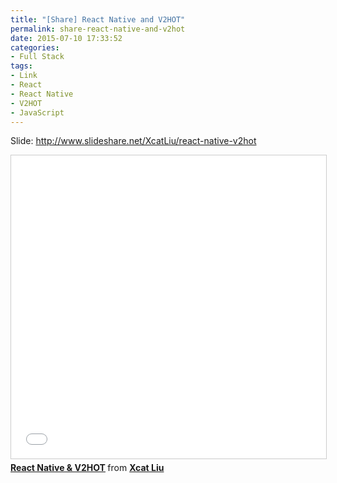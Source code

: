 ```yaml
---
title: "[Share] React Native and V2HOT"
permalink: share-react-native-and-v2hot
date: 2015-07-10 17:33:52
categories:
- Full Stack
tags:
- Link
- React
- React Native
- V2HOT
- JavaScript
---
```


Slide: http://www.slideshare.net/XcatLiu/react-native-v2hot

<iframe src="//www.slideshare.net/slideshow/embed_code/key/ymjYgPegH2XWQg" width="595" height="485" frameborder="0" marginwidth="0" marginheight="0" scrolling="no" style="border:1px solid #CCC; border-width:1px; margin-bottom:5px; max-width: 100%;" allowfullscreen> </iframe> <div style="margin-bottom:5px"> <strong> <a href="//www.slideshare.net/XcatLiu/react-native-v2hot" title="React Native &amp; V2HOT" target="_blank">React Native &amp; V2HOT</a> </strong> from <strong><a href="//www.slideshare.net/XcatLiu" target="_blank">Xcat Liu</a></strong> </div>
